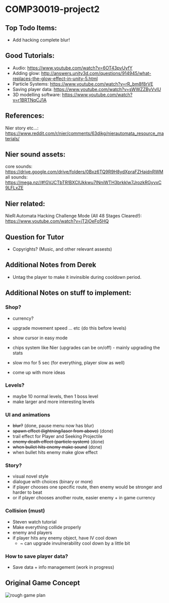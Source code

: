 # COMP30019-project2

## Top Todo Items:
* Add hacking complete blur!

## Good Tutorials: 

* Audio: https://www.youtube.com/watch?v=6OT43pvUyfY
* Adding glow: http://answers.unity3d.com/questions/914945/what-replaces-the-glow-effect-in-unity-5.html 
* Particle Systems: https://www.youtube.com/watch?v=rR_bm8f8rVE  
* Saving player data: https://www.youtube.com/watch?v=sWWZZByVvlU
* 3D modelling software: https://www.youtube.com/watch?v=r1BRTNqCJ1A <br>

## References: 
Nier story etc...: https://www.reddit.com/r/nier/comments/63dikg/nierautomata_resource_materials/

## Nier sound assets:
core sounds: https://drive.google.com/drive/folders/0Bxz6TQ9R9H8ydXpraFZHajdnRWM <br>
all sounds: https://mega.nz//#!GVJCTbTR!BXCIUkkwu7INniWTH3brkklw7JrozkRGyvxC9LFLxZE

## Nier related:
NieR:Automata Hacking Challenge Mode (All 48 Stages Cleared!):
https://www.youtube.com/watch?v=jT2jOeFo5HQ



## Question for Tutor

* Copyrights? (Music, and other relevant assests)

## Additional Notes from Derek

* Untag the player to make it invinsible during cooldown period.


## Additional Notes on stuff to implement:

### Shop?
* currency?
* upgrade movement speed ... etc (do this before levels)
* show cursor in easy mode
* chips system like Nier (upgrades can be on/off) - mainly upgrading the stats
* slow mo for 5 sec (for everything, player slow as well)

* come up with more ideas

### Levels?
* maybe 10 normal levels, then 1 boss level
* make larger and more interesting levels

### UI and animations
* ~~blur?~~ (done, pause menu now has blur)
* ~~spawn effect (lightning/laser from above)~~ (done)
* trail effect for Player and Seeking Projectile
* ~~enemy death effect (particle system)~~ (done)
* ~~when bullet hits enemy make sound~~ (done)
* when bullet hits enemy make glow effect 

### Story?
* visual novel style
* dialogue with choices (binary or more)
* if player chooses one specific route, then enemy would be stronger and harder to beat
* or if player chooses another route, easier enemy + in game currency

### Collision (must)
* Steven watch tutorial
* Make everything collide properly
* enemy and players
* if player hits any enemy object, have IV cool down
   * ~ can upgrade invulnerability cool down by a little bit

### How to save player data?
* Save data + info management (work in progress)

## Original Game Concept
![rough game plan](https://user-images.githubusercontent.com/23565753/30105781-f55da60c-933c-11e7-8a7d-7c6df8f4af2b.png)
